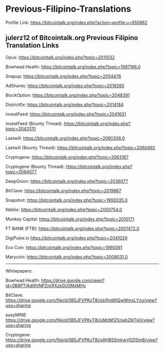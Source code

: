 # Previous-Filipino-Translations

Profile Link: https://bitcointalk.org/index.php?action=profile;u=950662

julerz12 of Bitcointalk.org Previous Filipino Translation Links
----------------------------------------------------------------------
Opus:
https://bitcointalk.org/index.php?topic=2011032

Bowhead Health:
https://bitcointalk.org/index.php?topic=1997166.0

Snapup:
https://bitcointalk.org/index.php?topic=2054476

AdShares:
https://bitcointalk.org/index.php?topic=2019265

BlockOption:
https://bitcointalk.org/index.php?topic=2048391

District0x:
https://bitcointalk.org/index.php?topic=2014184

investFeed:
https://bitcointalk.org/index.php?topic=2041631

investFeed (Bounty Thread):
https://bitcointalk.org/index.php?topic=2043170

Lastwill:
https://bitcointalk.org/index.php?topic=2060306.0

Lastwill (Bounty Thread):
https://bitcointalk.org/index.php?topic=2060492

Cryptogene:
https://bitcointalk.org/index.php?topic=2063167

Cryptogene (Bounty Thread):
https://bitcointalk.org/index.php?topic=2064077

DeepOnion:
https://bitcointalk.org/index.php?topic=2036077

BitClave:
https://bitcointalk.org/index.php?topic=2019867

Snapshot:
https://bitcointalk.org/index.php?topic=1992035.0

Neblio:
https://bitcointalk.org/index.php?topic=2050754.0

Monkey Capital:
https://bitcointalk.org/index.php?topic=2010171

FT BANK [FTB]:
https://bitcointalk.org/index.php?topic=2001472.0

DigiPulse.io
https://bitcointalk.org/index.php?topic=2041029

Eco Coin:
https://bitcointalk.org/index.php?topic=1990091

Marycoin:
https://bitcointalk.org/index.php?topic=2008031.0

-----------------------------------------------------------------------

Whitepapers:

Bowhead Health:
https://drive.google.com/open?id=0B8PTjAdi9VNPZm1fXzk0U0MxMHc

BitClave:
https://drive.google.com/file/d/0B5JFVPKyT8Usb1hnWlQwWmxLYzg/view?usp=sharing

easyMINE:
https://drive.google.com/file/d/0B5JFVPKyT8UsMzM1ZlUwb29iTk0/view?usp=sharing

Cryptogene:
https://drive.google.com/file/d/0B5JFVPKyT8UsRHB5SmkwV0ZlSm8/view?usp=sharing
